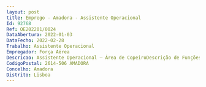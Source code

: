 ```yaml
--- 
layout: post
title: Emprego - Amadora - Assistente Operacional
Id: 92768
Ref: OE202201/0024
DataAbertura: 2022-01-03
DataFecho: 2022-02-28
Trabalho: Assistente Operacional
Empregador: Força Aérea
Descricao: Assistente Operacional – Área de CopeiroDescrição de Funções Lavar louça utilizando os produtos adequados, proceder ao seu enxaguamentopassando os por água, auxiliar na preparação dos alimentos nas cozinhas.
CodigoPostal: 2614-506 AMADORA
Concelho: Amadora
Distrito: Lisboa
--- 
```

